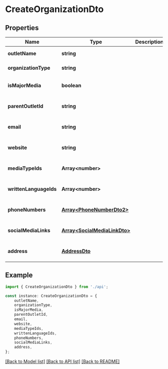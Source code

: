 # CreateOrganizationDto


## Properties

Name | Type | Description | Notes
------------ | ------------- | ------------- | -------------
**outletName** | **string** |  | [default to undefined]
**organizationType** | **string** |  | [default to undefined]
**isMajorMedia** | **boolean** |  | [optional] [default to undefined]
**parentOutletId** | **string** |  | [optional] [default to undefined]
**email** | **string** |  | [optional] [default to undefined]
**website** | **string** |  | [optional] [default to undefined]
**mediaTypeIds** | **Array&lt;number&gt;** |  | [optional] [default to undefined]
**writtenLanguageIds** | **Array&lt;number&gt;** |  | [optional] [default to undefined]
**phoneNumbers** | [**Array&lt;PhoneNumberDto2&gt;**](PhoneNumberDto2.md) |  | [optional] [default to undefined]
**socialMediaLinks** | [**Array&lt;SocialMediaLinkDto&gt;**](SocialMediaLinkDto.md) |  | [optional] [default to undefined]
**address** | [**AddressDto**](AddressDto.md) |  | [optional] [default to undefined]

## Example

```typescript
import { CreateOrganizationDto } from './api';

const instance: CreateOrganizationDto = {
    outletName,
    organizationType,
    isMajorMedia,
    parentOutletId,
    email,
    website,
    mediaTypeIds,
    writtenLanguageIds,
    phoneNumbers,
    socialMediaLinks,
    address,
};
```

[[Back to Model list]](../README.md#documentation-for-models) [[Back to API list]](../README.md#documentation-for-api-endpoints) [[Back to README]](../README.md)
